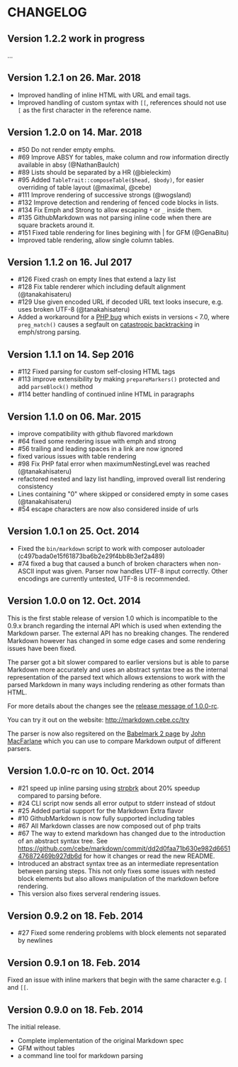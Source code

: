 CHANGELOG
=========

Version 1.2.2 work in progress
------------------------------

...

Version 1.2.1 on 26. Mar. 2018
------------------------------

- Improved handling of inline HTML with URL and email tags.
- Improved handling of custom syntax with `[[`, references should not use `[` as the first character in the reference name.

Version 1.2.0 on 14. Mar. 2018
------------------------------

- #50 Do not render empty emphs.
- #69 Improve ABSY for tables, make column and row information directly available in absy (@NathanBaulch)
- #89 Lists should be separated by a HR (@bieleckim)
- #95 Added `TableTrait::composeTable($head, $body)`, for easier overriding of table layout (@maximal, @cebe)
- #111 Improve rendering of successive strongs (@wogsland)
- #132 Improve detection and rendering of fenced code blocks in lists.
- #134 Fix Emph and Strong to allow escaping `*` or `_` inside them.
- #135 GithubMarkdown was not parsing inline code when there are square brackets around it.
- #151 Fixed table rendering for lines begining with | for GFM (@GenaBitu)
- Improved table rendering, allow single column tables.

Version 1.1.2 on 16. Jul 2017
-----------------------------

- #126 Fixed crash on empty lines that extend a lazy list
- #128 Fix table renderer which including default alignment (@tanakahisateru)
- #129  Use given encoded URL if decoded URL text looks insecure, e.g. uses broken UTF-8 (@tanakahisateru)
- Added a workaround for a [PHP bug](https://bugs.php.net/bug.php?id=45735) which exists in versions `<` 7.0, where `preg_match()` causes a segfault
  on [catastropic backtracking][] in emph/strong parsing.
  
[catastropic backtracking]: http://www.regular-expressions.info/catastrophic.html

Version 1.1.1 on 14. Sep 2016
-----------------------------

- #112 Fixed parsing for custom self-closing HTML tags
- #113 improve extensibility by making `prepareMarkers()` protected and add `parseBlock()` method
- #114 better handling of continued inline HTML in paragraphs

Version 1.1.0 on 06. Mar. 2015
------------------------------

- improve compatibility with github flavored markdown
- #64 fixed some rendering issue with emph and strong
- #56 trailing and leading spaces in a link are now ignored
- fixed various issues with table rendering
- #98 Fix PHP fatal error when maximumNestingLevel was reached (@tanakahisateru)
- refactored nested and lazy list handling, improved overall list rendering consistency
- Lines containing "0" where skipped or considered empty in some cases (@tanakahisateru)
- #54 escape characters are now also considered inside of urls

Version 1.0.1 on 25. Oct. 2014
------------------------------

- Fixed the `bin/markdown` script to work with composer autoloader (c497bada0e15f61873ba6b2e29f4bb8b3ef2a489)
- #74 fixed a bug that caused a bunch of broken characters when non-ASCII input was given. Parser now handles UTF-8 input correctly. Other encodings are currently untested, UTF-8 is recommended.

Version 1.0.0 on 12. Oct. 2014
------------------------------

This is the first stable release of version 1.0 which is incompatible to the 0.9.x branch regarding the internal API which is used when extending the Markdown parser. The external API has no breaking changes. The rendered Markdown however has changed in some edge cases and some rendering issues have been fixed.

The parser got a bit slower compared to earlier versions but is able to parse Markdown more accurately and uses an abstract syntax tree as the internal representation of the parsed text which allows extensions to work with the parsed Markdown in many ways including rendering as other formats than HTML.

For more details about the changes see the [release message of 1.0.0-rc](https://github.com/cebe/markdown/releases/tag/1.0.0-rc).

You can try it out on the website: <http://markdown.cebe.cc/try>

The parser is now also regsitered on the [Babelmark 2 page](http://johnmacfarlane.net/babelmark2/?normalize=1&text=Hello+**World**!) by [John MacFarlane](http://johnmacfarlane.net/) which you can use to compare Markdown output of different parsers.

Version 1.0.0-rc on 10. Oct. 2014
---------------------------------

- #21 speed up inline parsing using [strpbrk](http://www.php.net/manual/de/function.strpbrk.php) about 20% speedup compared to parsing before.
- #24 CLI script now sends all error output to stderr instead of stdout
- #25 Added partial support for the Markdown Extra flavor
- #10 GithubMarkdown is now fully supported including tables
- #67 All Markdown classes are now composed out of php traits
- #67 The way to extend markdown has changed due to the introduction of an abstract syntax tree. See https://github.com/cebe/markdown/commit/dd2d0faa71b630e982d6651476872469b927db6d for how it changes or read the new README.
- Introduced an abstract syntax tree as an intermediate representation between parsing steps.
  This not only fixes some issues with nested block elements but also allows manipulation of the markdown
  before rendering.
- This version also fixes serveral rendering issues.

Version 0.9.2 on 18. Feb. 2014 
------------------------------

- #27 Fixed some rendering problems with block elements not separated by newlines

Version 0.9.1 on 18. Feb. 2014
------------------------------

Fixed an issue with inline markers that begin with the same character e.g. `[` and `[[`.

Version 0.9.0 on 18. Feb. 2014
------------------------------

The initial release.

- Complete implementation of the original Markdown spec
- GFM without tables
- a command line tool for markdown parsing
